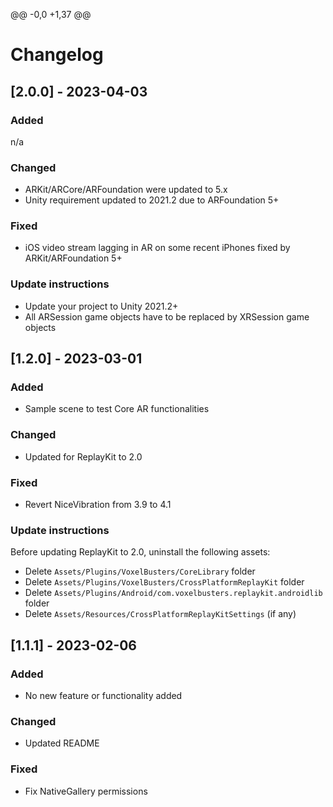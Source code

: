 @@ -0,0 +1,37 @@
# Changelog

## [2.0.0] - 2023-04-03

### Added
n/a

### Changed
- ARKit/ARCore/ARFoundation were updated to 5.x
- Unity requirement updated to 2021.2 due to ARFoundation 5+

### Fixed
- iOS video stream lagging in AR on some recent iPhones fixed by ARKit/ARFoundation 5+

### Update instructions
- Update your project to Unity 2021.2+
- All ARSession game objects have to be replaced by XRSession game objects

## [1.2.0] - 2023-03-01

### Added

- Sample scene to test Core AR functionalities

### Changed

- Updated for ReplayKit to 2.0

### Fixed

- Revert NiceVibration from 3.9 to 4.1

### Update instructions
Before updating ReplayKit to 2.0, uninstall the following assets:
- Delete `Assets/Plugins/VoxelBusters/CoreLibrary` folder
- Delete `Assets/Plugins/VoxelBusters/CrossPlatformReplayKit` folder
- Delete `Assets/Plugins/Android/com.voxelbusters.replaykit.androidlib` folder
- Delete `Assets/Resources/CrossPlatformReplayKitSettings` (if any)

## [1.1.1] - 2023-02-06

### Added

- No new feature or functionality added

### Changed

- Updated README

### Fixed

- Fix NativeGallery permissions
